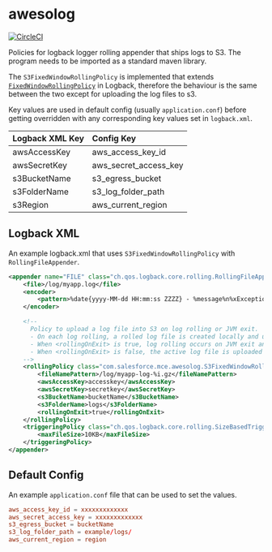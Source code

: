# awesolog

[![CircleCI](https://circleci.com/gh/salesforce/awesolog.svg?style=svg)](https://circleci.com/gh/salesforce/awesolog)

Policies for logback logger rolling appender that ships logs to S3. The program needs to be imported as a standard maven library.

The `S3FixedWindowRollingPolicy` is implemented that extends [`FixedWindowRollingPolicy`](http://logback.qos.ch/apidocs/ch/qos/logback/core/rolling/FixedWindowRollingPolicy.html) in Logback, therefore the behaviour is the same between the two except for uploading the log files to s3. 

Key values are used in default config (usually `application.conf`) before getting overridden with any corresponding key values set in `logback.xml`.

| Logback XML Key | Config Key |
| :----- | :-------- | 
| awsAccessKey | aws_access_key_id |
| awsSecretKey | aws_secret_access_key |
| s3BucketName | s3_egress_bucket|
| s3FolderName | s3_log_folder_path |
| s3Region | aws_current_region |


## Logback XML

An example logback.xml that uses `S3FixedWindowRollingPolicy` with `RollingFileAppender`.

```xml
<appender name="FILE" class="ch.qos.logback.core.rolling.RollingFileAppender">
    <file>/log/myapp.log</file>
    <encoder>
        <pattern>%date{yyyy-MM-dd HH:mm:ss ZZZZ} - %message%n%xException</pattern>
    </encoder>

    <!--
      Policy to upload a log file into S3 on log rolling or JVM exit.
      - On each log rolling, a rolled log file is created locally and uploaded to S3
      - When <rollingOnExit> is true, log rolling occurs on JVM exit and a rolled log is uploaded
      - When <rollingOnExit> is false, the active log file is uploaded as it is
    -->
    <rollingPolicy class="com.salesforce.mce.awesolog.S3FixedWindowRollingPolicy">
        <fileNamePattern>/log/myapp-log-%i.gz</fileNamePattern>
        <awsAccessKey>accesskey</awsAccessKey>
        <awsSecretKey>secretkey</awsSecretKey>
        <s3BucketName>bucketName</s3BucketName>
        <s3FolderName>logs</s3FolderName>
        <rollingOnExit>true</rollingOnExit>
    </rollingPolicy>
    <triggeringPolicy class="ch.qos.logback.core.rolling.SizeBasedTriggeringPolicy">
        <maxFileSize>10KB</maxFileSize>
    </triggeringPolicy>
</appender>
```

## Default Config 

An example `application.conf` file that can be used to set the values.

```conf
aws_access_key_id = xxxxxxxxxxxxx
aws_secret_access_key = xxxxxxxxxxxxx
s3_egress_bucket = bucketName
s3_log_folder_path = example/logs/
aws_current_region = region
```
